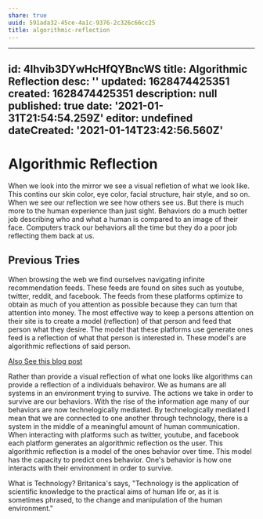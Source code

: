 ```yaml
---
share: true
uuid: 591ada32-45ce-4a1c-9376-2c326c66cc25
title: algorithmic-reflection
---
```

---
id: 4lhvib3DYwHcHfQYBncWS
title: Algorithmic Reflection
desc: ''
updated: 1628474425351
created: 1628474425351
description: null
published: true
date: '2021-01-31T21:54:54.259Z'
editor: undefined
dateCreated: '2021-01-14T23:42:56.560Z'
---

# Algorithmic Reflection

When we look into the mirror we see a visual refletion of what we look like. This contins our skin color, eye color, facial structure, hair style, and so on. When we see our reflection we see how others see us. But there is much more to the human experience than just sight. Behaviors do a much better job describing who and what a human is compared to an image of their face. Computers track our behaviors all the time but they do a poor job reflecting them back at us.

## Previous Tries

When browsing the web we find ourselves navigating infinite recommendation feeds. These feeds are found on sites such as youtube, twitter, reddit, and facebook. The feeds from these platforms optimize to obtain as much of you attention as possible because they can turn that attention into money. The most effective way to keep a persons attention on their site is to create a model (reflection) of that person and feed that person what they desire. The model that these platforms use generate ones feed is a reflection of what that person is interested in. These model's are algorithmic reflections of said person.

[Also See this blog post](https://jaredtumiel.github.io/blog/2019/08/11/use-algorithms.html)

Rather than provide a visual reflection of what one looks like algorithms can provide a reflection of a individuals behaviror. We as humans are all systems in an environment trying to survive. The actions we take in order to survive are our behaviors. With the rise of the information age many of our behaviors are now technelogically mediated. By technelogically mediated I mean that we are connected to one another through technology, there is a system in the middle of a meaningful amount of human communication. When interacting with platforms such as twitter, youtube, and facebook each platform generates an algorithmic reflection os the user. This algorithmic reflection is a model of the ones behavior over time. This model has the capacity to predict ones behavior. One's behavior is how one interacts with their environment in order to survive.

What is Technology? Britanica's says, "Technology is the application of scientific knowledge to the practical aims of human life or, as it is sometimes phrased, to the change and manipulation of the human environment."
